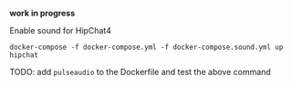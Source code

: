 **work in progress**

Enable sound for HipChat4

```
docker-compose -f docker-compose.yml -f docker-compose.sound.yml up hipchat
```

TODO: add `pulseaudio` to the Dockerfile and test the above command

